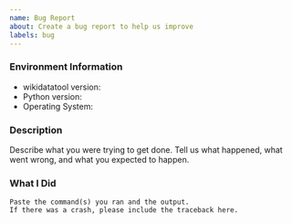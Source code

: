 ```yaml
---
name: Bug Report
about: Create a bug report to help us improve
labels: bug
---
```


<!-- Please search existing issues to avoid creating duplicates. -->

### Environment Information

-   wikidatatool version:
-   Python version:
-   Operating System:

### Description

Describe what you were trying to get done.
Tell us what happened, what went wrong, and what you expected to happen.

### What I Did

```
Paste the command(s) you ran and the output.
If there was a crash, please include the traceback here.
```
